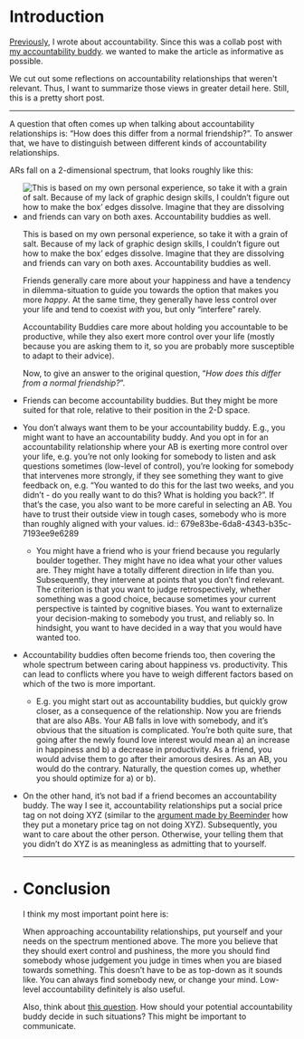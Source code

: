 # Introduction

[Previously](https://www.notion.so/Why-you-might-want-someone-to-hold-you-accountable-d9e2c82854024a1b80cf5ad027ce18ee?pvs=21), I wrote about accountability. Since this was a collab post with [my accountability buddy](https://www.konstantinpilz.com/). we wanted to make the article as informative as possible.

We cut out some reflections on accountability relationships that weren't relevant. Thus, I want to summarize those views in greater detail here. Still, this is a pretty short post.

---

A question that often comes up when talking about accountability relationships is: “How does this differ from a normal friendship?”. To answer that, we have to distinguish between different kinds of accountability relationships.

ARs fall on a 2-dimensional spectrum, that looks roughly like this:
- ![This is based on my own personal experience, so take it with a grain of salt. Because of my lack of graphic design skills, I couldn’t figure out how to make the box’ edges dissolve. Imagine that they are dissolving and friends can vary on both axes. Accountability buddies as well. ](https://s3-us-west-2.amazonaws.com/secure.notion-static.com/dd856cb9-0de4-4482-b600-14439a19d0ec/Hold_accountable_for_happiness.png)
  
  This is based on my own personal experience, so take it with a grain of salt. Because of my lack of graphic design skills, I couldn’t figure out how to make the box’ edges dissolve. Imagine that they are dissolving and friends can vary on both axes. Accountability buddies as well.
  
  Friends generally care more about your happiness and have a tendency in dilemma-situation to guide you towards the option that makes you more *happy*. At the same time, they generally have less control over your life and tend to coexist *with* you, but only “interfere” rarely.
  
  Accountability Buddies care more about holding you accountable to be productive, while they also exert more control over your life (mostly because you are asking them to it, so you are probably more susceptible to adapt to their advice).
  
  Now, to give an answer to the original question, “*How does this differ from a normal friendship?*”.
- Friends can become accountability buddies. But they might be more suited for that role, relative to their position in the 2-D space.
- You don’t always want them to be your accountability buddy. E.g., you might want to have an accountability buddy. And you opt in for an accountability relationship where your AB is exerting more control over your life, e.g. you’re not only looking for somebody to listen and ask questions sometimes (low-level of control), you’re looking for somebody that intervenes more strongly, if they see something they want to give feedback on, e.g. “You wanted to do this for the last two weeks, and you didn’t - do you really want to do this? What is holding you back?”. If that’s the case, you also want to be more careful in selecting an AB. You have to trust their outside view in tough cases, somebody who is more than roughly aligned with your values.
  id:: 679e83be-6da8-4343-b35c-7193ee9e6289
	- You might have a friend who is your friend because you regularly boulder together. They might have no idea what your other values are. They might have a totally different direction in life than you. Subsequently, they intervene at points that you don’t find relevant. The criterion is that you want to judge retrospectively, whether something was a good choice, because sometimes your current perspective is tainted by cognitive biases. You want to externalize your decision-making to somebody you trust, and reliably so. In hindsight, you want to have decided in a way that you would have wanted too.
- Accountability buddies often become friends too, then covering the whole spectrum between caring about happiness vs. productivity. This can lead to conflicts where you have to weigh different factors based on which of the two is more important.
	- E.g. you might start out as accountability buddies, but quickly grow closer, as a consequence of the relationship. Now you are friends that are also ABs. Your AB falls in love with somebody, and it’s obvious that the situation is complicated. You’re both quite sure, that going after the newly found love interest would mean a) an increase in happiness and b) a decrease in productivity. As a friend, you would advise them to go after their amorous desires. As an AB, you would do the contrary. Naturally, the question comes up, whether you should optimize for a) or b).
- On the other hand, it’s not bad if a friend becomes an accountability buddy. The way I see it, accountability relationships put a social price tag on not doing XYZ (similar to the [argument made by Beeminder](https://blog.beeminder.com/depunish/) how they put a monetary price tag on not doing XYZ). Subsequently, you want to care about the other person. Otherwise, your telling them that you didn’t do XYZ is as meaningless as admitting that to yourself.
  
  ---
- # **Conclusion**
  
  I think my most important point here is:
  
  When approaching accountability relationships, put yourself and your needs on the spectrum mentioned above. The more you believe that they should exert control and pushiness, the more you should find somebody whose judgement you judge in times when you are biased towards something. This doesn’t have to be as top-down as it sounds like. You can always find somebody new, or change your mind. Low-level accountability definitely is also useful.
  
  Also, think about [this question](((679e83be-6da8-4343-b35c-7193ee9e6289))). How should your potential accountability buddy decide in such situations? This might be important to communicate.